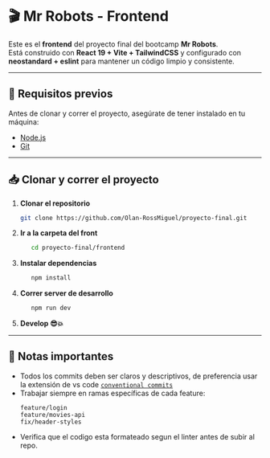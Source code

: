 # 🎬 Mr Robots - Frontend

Este es el **frontend** del proyecto final del bootcamp **Mr Robots**.  
Está construido con **React 19 + Vite + TailwindCSS** y configurado con **neostandard + eslint** para mantener un código limpio y consistente.

---

## 🚀 Requisitos previos
Antes de clonar y correr el proyecto, asegúrate de tener instalado en tu máquina:
- [Node.js](https://nodejs.org/)
- [Git](https://git-scm.com/)

---

## 📥 Clonar y correr el proyecto

1. **Clonar el repositorio**
   ```bash
   git clone https://github.com/Olan-RossMiguel/proyecto-final.git
   ```
2. **Ir a la carpeta del front**
    ```bash
       cd proyecto-final/frontend
    ```
3. **Instalar dependencias**
    ```bash
       npm install
    ```
4. **Correr server de desarrollo**
    ```bash
       npm run dev
    ```
5. **Develop 😎💥**

---
## 📖 Notas importantes

- Todos los commits deben ser claros y descriptivos, de preferencia usar la extensión de vs code [`conventional commits`](https://marketplace.visualstudio.com/items?itemName=vivaxy.vscode-conventional-commits)
- Trabajar siempre en ramas específicas de cada feature:
     ```
    feature/login
    feature/movies-api
    fix/header-styles
- Verifica que el codigo esta formateado segun el linter antes de subir al repo.